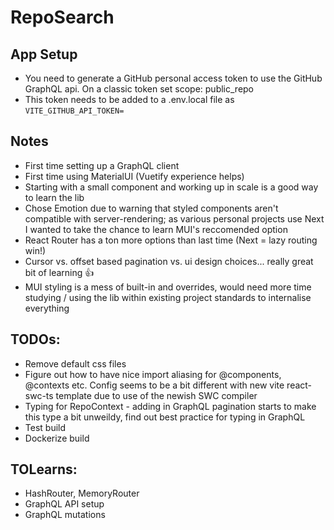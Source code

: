 # RepoSearch

## App Setup

- You need to generate a GitHub personal access token to use the GitHub GraphQL api. On a classic token set scope: public_repo
- This token needs to be added to a .env.local file as `VITE_GITHUB_API_TOKEN=`

## Notes

- First time setting up a GraphQL client
- First time using MaterialUI (Vuetify experience helps)
- Starting with a small component and working up in scale is a good way to learn the lib
- Chose Emotion due to warning that styled components aren't compatible with server-rendering; as various personal projects use Next I wanted to take the chance to learn MUI's reccomended option
- React Router has a ton more options than last time (Next = lazy routing win!)
- Cursor vs. offset based pagination vs. ui design choices... really great bit of learning 👍
- MUI styling is a mess of built-in and overrides, would need more time studying / using the lib within existing project standards to internalise everything

## TODOs:

- Remove default css files
- Figure out how to have nice import aliasing for @components, @contexts etc. Config seems to be a bit different with new vite react-swc-ts template due to use of the newish SWC compiler
- Typing for RepoContext - adding in GraphQL pagination starts to make this type a bit unweildy, find out best practice for typing in GraphQL
- Test build
- Dockerize build

## TOLearns:

- HashRouter, MemoryRouter
- GraphQL API setup
- GraphQL mutations
